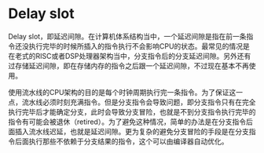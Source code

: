 # Delay slot

Delay slot，即延迟间隙。在计算机体系结构当中，一个延迟间隙是指在前一条指令还没执行完毕的时候所插入的指令执行不会影响CPU的状态。最常见的情况是在老式的RISC或者DSP处理器架构当中，分支指令后的分支延迟间隙。另外还有过存储延迟间隙，即在存储内存的指令之后跟一个延迟间隙，不过现在基本不再使用。

使用流水线的CPU架构的目的是每个时钟周期执行完一条指令。为了保证这一点，流水线必须时刻充满指令。但是分支指令会导致问题，即分支指令只有在完全执行完毕后才能确定分支，此时会导致分支冒险，也就是不到分支指令执行完毕的指令有可能会被退休（retired）。为了避免这种情况，简单的办法是在分支指令后面插入流水线迟延，也就是延迟间隙。更为复杂的避免分支冒险的手段是在分支指令后面执行那些不依赖于分支结果的指令，这个可以由编译器自动优化。
